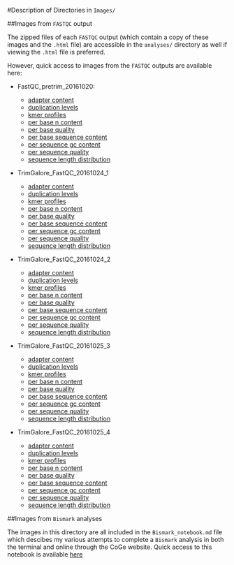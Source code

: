#Description of Directories in `Images/`

##Images from `FASTQC` output

The zipped files of each `FASTQC` output (which contain a copy of these images and the `.html` file) are accessible in the `analyses/` directory as well if viewing the `.html` file is preferred.

However, quick access to images from the `FASTQC` outputs are available here:

- FastQC_pretrim_20161020:
	- [adapter content](https://github.com/mmiddleton/mmiddleton-fish546/blob/master/images/FastQC_pretrim_20161020/adapter_content_pretrim.png)
	- [duplication levels](https://github.com/mmiddleton/mmiddleton-fish546/blob/master/images/FastQC_pretrim_20161020/duplication_levels_pretrim.png)
	- [kmer profiles](https://github.com/mmiddleton/mmiddleton-fish546/blob/master/images/FastQC_pretrim_20161020/kmer_profiles_pretrim.png)
	- [per base n content](https://github.com/mmiddleton/mmiddleton-fish546/blob/master/images/FastQC_pretrim_20161020/per_base_n_content_pretrim.png)
	- [per base quality](https://github.com/mmiddleton/mmiddleton-fish546/blob/master/images/FastQC_pretrim_20161020/per_base_quality_pretrim.png)
	- [per base sequence content](https://github.com/mmiddleton/mmiddleton-fish546/blob/master/images/FastQC_pretrim_20161020/per_base_sequence_content_pretrim.png)
	- [per sequence gc content](https://github.com/mmiddleton/mmiddleton-fish546/blob/master/images/FastQC_pretrim_20161020/per_sequence_gc_content_pretrim.png)
	- [per sequence quality](https://github.com/mmiddleton/mmiddleton-fish546/blob/master/images/FastQC_pretrim_20161020/per_sequence_quality_pretrim.png)
	- [sequence length distribution](https://github.com/mmiddleton/mmiddleton-fish546/blob/master/images/FastQC_pretrim_20161020/sequence_length_distribution_pretrim.png)

- TrimGalore_FastQC_20161024_1
	- [adapter content](https://github.com/mmiddleton/mmiddleton-fish546/blob/master/images/TrimGalore_FastQC_20161024_1/adapter_content_trimmed_1.png)
	- [duplication levels](https://github.com/mmiddleton/mmiddleton-fish546/blob/master/images/TrimGalore_FastQC_20161024_1/duplication_levels_trimmed_1.png)
	- [kmer profiles](https://github.com/mmiddleton/mmiddleton-fish546/blob/master/images/TrimGalore_FastQC_20161024_1/kmer_profiles_trimmed_1.png)
	- [per base n content](https://github.com/mmiddleton/mmiddleton-fish546/blob/master/images/TrimGalore_FastQC_20161024_1/per_base_n_content_trimmed_1.png)
	- [per base quality](https://github.com/mmiddleton/mmiddleton-fish546/blob/master/images/TrimGalore_FastQC_20161024_1/per_base_quality_trimmed_1.png)
	- [per base sequence content](https://github.com/mmiddleton/mmiddleton-fish546/blob/master/images/TrimGalore_FastQC_20161024_1/per_base_sequence_content_trimmed_1.png)
	- [per sequence gc content](https://github.com/mmiddleton/mmiddleton-fish546/blob/master/images/TrimGalore_FastQC_20161024_1/per_sequence_gc_content_trimmed_1.png)
	- [per sequence quality](https://github.com/mmiddleton/mmiddleton-fish546/blob/master/images/TrimGalore_FastQC_20161024_1/per_sequence_quality_trimmed_1.png)
	- [sequence length distribution](https://github.com/mmiddleton/mmiddleton-fish546/blob/master/images/TrimGalore_FastQC_20161024_1/sequence_length_distribution_trimmed_1.png)

- TrimGalore_FastQC_20161024_2
	- [adapter content](https://github.com/mmiddleton/mmiddleton-fish546/blob/master/images/TrimGalore_FastQC_20161024_2/adapter_content_trimmed_2.png)
	- [duplication levels](https://github.com/mmiddleton/mmiddleton-fish546/blob/master/images/TrimGalore_FastQC_20161024_2/duplication_levels_trimmed_2.png)
	- [kmer profiles](https://github.com/mmiddleton/mmiddleton-fish546/blob/master/images/TrimGalore_FastQC_20161024_2/kmer_profiles_trimmed_2.png)
	- [per base n content](https://github.com/mmiddleton/mmiddleton-fish546/blob/master/images/TrimGalore_FastQC_20161024_2/per_base_n_content_trimmed_2.png)
	- [per base quality](https://github.com/mmiddleton/mmiddleton-fish546/blob/master/images/TrimGalore_FastQC_20161024_2/per_base_quality_trimmed_2.png)
	- [per base sequence content](https://github.com/mmiddleton/mmiddleton-fish546/blob/master/images/TrimGalore_FastQC_20161024_2/per_base_sequence_content_trimmed_2.png)
	- [per sequence gc content](https://github.com/mmiddleton/mmiddleton-fish546/blob/master/images/TrimGalore_FastQC_20161024_2/per_sequence_gc_content_trimmed_2.png)
	- [per sequence quality](https://github.com/mmiddleton/mmiddleton-fish546/blob/master/images/TrimGalore_FastQC_20161024_2/per_sequence_quality_trimmed_2.png)
	- [sequence length distribution](https://github.com/mmiddleton/mmiddleton-fish546/blob/master/images/TrimGalore_FastQC_20161024_2/sequence_length_distribution_trimmed_2.png)

- TrimGalore_FastQC_20161025_3
	- [adapter content](https://github.com/mmiddleton/mmiddleton-fish546/blob/master/images/TrimGalore_FastQC_20161025_3/adapter_content_trimmed_3.png)
	- [duplication levels](https://github.com/mmiddleton/mmiddleton-fish546/blob/master/images/TrimGalore_FastQC_20161025_3/duplication_levels_trimmed_3.png)
	- [kmer profiles](https://github.com/mmiddleton/mmiddleton-fish546/blob/master/images/TrimGalore_FastQC_20161025_3/kmer_profiles_trimmed_3.png)
	- [per base n content](https://github.com/mmiddleton/mmiddleton-fish546/blob/master/images/TrimGalore_FastQC_20161025_3/per_base_n_content_trimmed_3.png)
	- [per base quality](https://github.com/mmiddleton/mmiddleton-fish546/blob/master/images/TrimGalore_FastQC_20161025_3/per_base_quality_trimmed_3.png)
	- [per base sequence content](https://github.com/mmiddleton/mmiddleton-fish546/blob/master/images/TrimGalore_FastQC_20161025_3/per_base_sequence_content_trimmed_3.png)
	- [per sequence gc content](https://github.com/mmiddleton/mmiddleton-fish546/blob/master/images/TrimGalore_FastQC_20161025_3/per_sequence_gc_content_trimmed_3.png)
	- [per sequence quality](https://github.com/mmiddleton/mmiddleton-fish546/blob/master/images/TrimGalore_FastQC_20161025_3/per_sequence_quality_trimmed_3.png)
	- [sequence length distribution](https://github.com/mmiddleton/mmiddleton-fish546/blob/master/images/TrimGalore_FastQC_20161025_3/sequence_length_distribution_trimmed_3.png)

- TrimGalore_FastQC_20161025_4
	- [adapter content](https://github.com/mmiddleton/mmiddleton-fish546/blob/master/images/TrimGalore_FastQC_20161025_4/adapter_content_trimmed_4.png)
	- [duplication levels](https://github.com/mmiddleton/mmiddleton-fish546/blob/master/images/TrimGalore_FastQC_20161025_4/duplication_levels_trimmed_4.png)
	- [kmer profiles](https://github.com/mmiddleton/mmiddleton-fish546/blob/master/images/TrimGalore_FastQC_20161025_4/kmer_profiles_trimmed_4.png)
	- [per base n content](https://github.com/mmiddleton/mmiddleton-fish546/blob/master/images/TrimGalore_FastQC_20161025_4/per_base_n_content_trimmed_4.png)
	- [per base quality](https://github.com/mmiddleton/mmiddleton-fish546/blob/master/images/TrimGalore_FastQC_20161025_4/per_base_quality_trimmed_4.png)
	- [per base sequence content](https://github.com/mmiddleton/mmiddleton-fish546/blob/master/images/TrimGalore_FastQC_20161025_4/per_base_sequence_content_trimmed_4.png)
	- [per sequence gc content](https://github.com/mmiddleton/mmiddleton-fish546/blob/master/images/TrimGalore_FastQC_20161025_4/per_sequence_gc_content_trimmed_4.png)
	- [per sequence quality](https://github.com/mmiddleton/mmiddleton-fish546/blob/master/images/TrimGalore_FastQC_20161025_4/per_sequence_quality_trimmed_4.png)
	- [sequence length distribution](https://github.com/mmiddleton/mmiddleton-fish546/blob/master/images/TrimGalore_FastQC_20161025_4/sequence_length_distribution_trimmed_4.png)

##Images from `Bismark` analyses

The images in this directory are all included in the `Bismark_notebook.md` file which descibes my various attempts to complete a `Bismark` analysis in both the terminal and online through the CoGe website. Quick access to this notebook is available [here](https://github.com/mmiddleton/mmiddleton-fish546/blob/master/notebooks/Bismark_notebook.md)